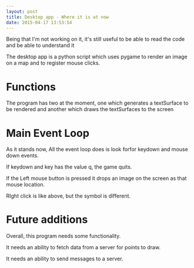 ```yaml
---
layout: post
title: Desktop app - Where it is at now
date: 2015-04-17 13:53:54
---
```


Being that I'm not working on it, it's still useful to be able to read the code and be able to understand it

The desktop app is a python script which uses pygame to render an image on a map and to register mouse clicks.

Functions
==========

The program has two at the moment, one which generates a textSurface to be rendered and another which draws the textSurfaces to the screen

Main Event Loop
================

As it stands now, All the event loop does is look forfor keydown and mouse down events.

If keydown and key has the value q, the game quits.

If the Left mouse button is pressed it drops an image on the screen as that mouse location.

RIght click is like above, but the symbol is different.

Future additions
================

Overall, this program needs some functionality.

It needs an ability to fetch data from a server for points to draw.

It needs an ability to send messages to a server.
